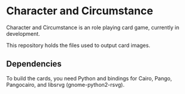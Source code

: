 # Character and Circumstance

Character and Circumstance is an role playing card game,
currently in development.

This repository holds the files used to output card images.

## Dependencies

To build the cards, you need Python and bindings for
Cairo, Pango, Pangocairo, and libsrvg (gnome-python2-rsvg).
